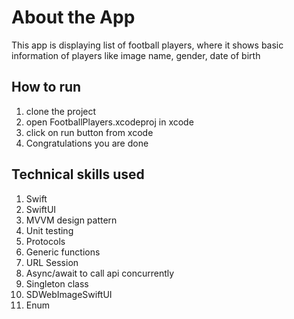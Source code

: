 # About the App
This app is displaying list of football players, where it shows basic information of players like image name, gender, date of birth

## How to run
1. clone the project
2. open FootballPlayers.xcodeproj in xcode
3. click on run button from xcode
4. Congratulations you are done

## Technical skills used 
1. Swift
2. SwiftUI
3. MVVM design pattern
4. Unit testing
5. Protocols
6. Generic functions
7. URL Session
8. Async/await to call api concurrently 
9. Singleton class
10. SDWebImageSwiftUI
11. Enum





